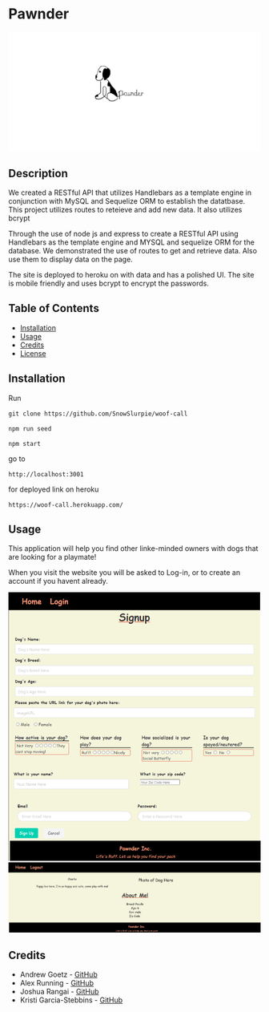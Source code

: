 # Pawnder

<img src="images/pawnder.png">

## Description

We created a RESTful API that utilizes Handlebars as a template engine in conjunction with MySQL and Sequelize ORM to establish the datatbase. This project utilizes routes to reteieve and add new data. It also utilizes bcrypt

Through the use of node js and express to create a RESTful API using Handlebars as the template engine and MYSQL and sequelize ORM for the database. We demonstrated the use of routes to get and retrieve data. Also use them to display data on the page.

The site is deployed to heroku on with data and has a polished UI. The site is mobile friendly and uses bcrypt to encrypt the passwords.

## Table of Contents

- [Installation](#installation)
- [Usage](#usage)
- [Credits](#credits)
- [License](#license)

## Installation

Run

```text
git clone https://github.com/SnowSlurpie/woof-call
```

```text
npm run seed
```

```text
npm start
```

go to

```text
http://localhost:3001
```

for deployed link on heroku

```text
https://woof-call.herokuapp.com/
```

## Usage

This application will help you find other linke-minded owners with dogs that are looking for a playmate!

When you visit the website you will be asked to Log-in, or to create an account if you havent already.

<img src= "./public/images/main.png">
<img src= "./public/images/pawnder_dashboard.jpg">

## Credits

* Andrew Goetz - [GitHub](https://github.com/agoetz4407)
* Alex Running - [GitHub](https://github.com/SnowSlurpie)
* Joshua Rangai - [GitHub](https://github.com/jrrangai)
* Kristi Garcia-Stebbins - [GitHub](https://github.com/kristiboo03)
